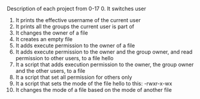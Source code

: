Description of each project from 0-17
0. It switches user
1. It prints the effective username of the current user
2. It prints all the groups the current user is part of
3. It changes the owner of a file
4. It creates an empty file
5. It adds execute permission to the owner of a file
6. It  adds execute permission to the owner and the group owner, and read permission to other users, to a file hello
7. It  a script that adds execution permission to the owner, the group owner and the other users, to a file
8. It a script that set all permission for others only
9. It a script that sets the mode of the file hello to this:
-rwxr-x-wx
10. It changes the mode of a file based on the mode of another file

